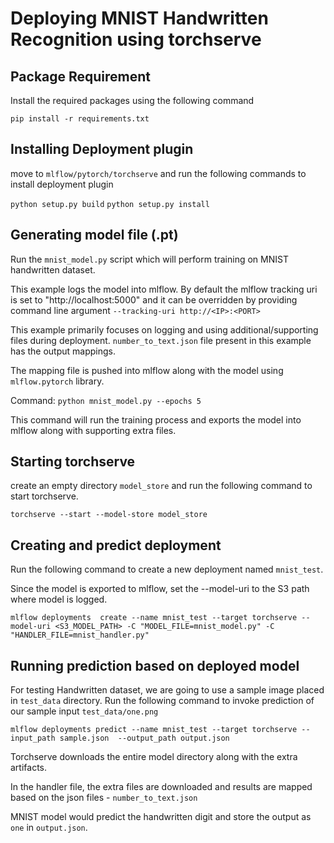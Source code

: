 # Deploying MNIST Handwritten Recognition using torchserve

## Package Requirement

Install the required packages using the following command

`pip install -r requirements.txt`

## Installing Deployment plugin

move to `mlflow/pytorch/torchserve` and run the following commands to install deployment plugin

`python setup.py build`
`python setup.py install`


## Generating model file (.pt)

Run the `mnist_model.py` script which will perform training on MNIST handwritten dataset. 

This example logs the model into mlflow. By default the mlflow tracking uri is set to "http://localhost:5000"
and it can be overridden by providing  command line argument `--tracking-uri http://<IP>:<PORT>`

This example primarily focuses on logging and using additional/supporting files during deployment. 
`number_to_text.json` file present in this example has the output mappings. 

The mapping file is pushed into mlflow along with the model using `mlflow.pytorch` library. 

Command: `python mnist_model.py --epochs 5`

This command will run the training process and exports the model into mlflow along with supporting extra files. 

## Starting torchserve

create an empty directory `model_store` and run the following command to start torchserve.

`torchserve --start --model-store model_store`

## Creating and predict deployment

Run the following command to create a new deployment named `mnist_test`.

Since the model is exported to mlflow, set the --model-uri to the S3 path where model is logged. 

`mlflow deployments  create --name mnist_test --target torchserve --model-uri <S3_MODEL_PATH> -C "MODEL_FILE=mnist_model.py" -C "HANDLER_FILE=mnist_handler.py"`

## Running prediction based on deployed model

For testing Handwritten dataset, we are going to use a sample image placed in `test_data` directory. 
Run the following command to invoke prediction of our sample input `test_data/one.png`

`mlflow deployments predict --name mnist_test --target torchserve --input_path sample.json  --output_path output.json`

Torchserve downloads the entire model directory along with the extra artifacts. 

In the handler file, the extra files are downloaded and results are mapped based on the json files - `number_to_text.json`

MNIST model would predict the handwritten digit and store the output as `one` in `output.json`.
